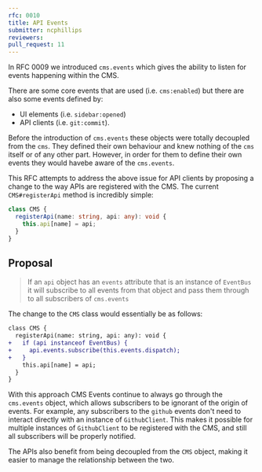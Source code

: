 ```yaml
---
rfc: 0010
title: API Events
submitter: ncphillips
reviewers:
pull_request: 11
---
```


In RFC 0009 we introduced `cms.events` which gives the ability to listen for events happening within the CMS.

There are some core events that are used (i.e. `cms:enabled`) but there are also some events defined by:

- UI elements (i.e. `sidebar:opened`)
- API clients (i.e. `git:commit`).

Before the introduction of `cms.events` these objects were totally decoupled from the `cms`. They
defined their own behaviour and knew nothing of the `cms` itself or of any other part. However, in order
for them to define their own events they would havebe aware of the `cms.events`.

This RFC attempts to address the above issue for API clients by proposing a change to the way APIs
are registered with the CMS. The current `CMS#registerApi` method is incredibly simple:

```ts
class CMS {
  registerApi(name: string, api: any): void {
    this.api[name] = api;
  }
}
```

## Proposal

> If an `api` object has an `events` attribute that is an instance of `EventBus` it will subscribe
> to all events from that object and pass them through to all subscribers of `cms.events`

The change to the `CMS` class would essentially be as follows:

```diff
class CMS {
  registerApi(name: string, api: any): void {
+   if (api instanceof EventBus) {
+     api.events.subscribe(this.events.dispatch);
+   }
    this.api[name] = api;
  }
}
```

With this approach CMS Events continue to always go through the `cms.events` object, which allows subscribers to be ignorant of the origin of events. For example, any subscribers to the `github` events don't need to interact directly with an instance of `GithubClient`. This makes it possible for multiple instances of `GithubClient` to be registered with the CMS, and still all subscribers will be properly notified.

The APIs also benefit from being decoupled from the `CMS` object, making it easier to manage the relationship between the two.
